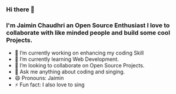 ### Hi there 👋

### I'm Jaimin Chaudhri an Open Source Enthusiast I love to collaborate with like minded people and build some cool Projects.

- 🔭 I’m currently working on enhancing my coding Skill
- 🌱 I’m currently learning Web Development.
- 👯 I’m looking to collaborate on Open Source Projects.
- 💬 Ask me anything about coding and singing.
- 😄 Pronouns: Jaimin
- ⚡ Fun fact: I also love to sing
